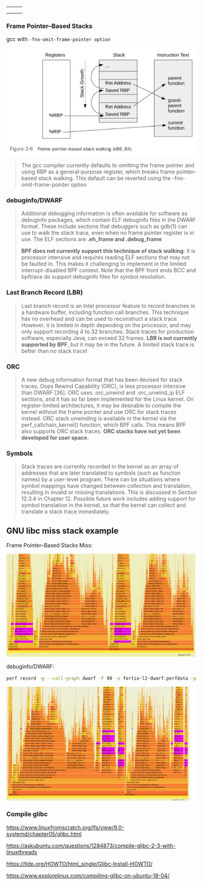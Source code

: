 



|      |      |      |
| ---- | ---- | ---- |
|      |      |      |
|      |      |      |
|      |      |      |

### Frame Pointer–Based Stacks

gcc with `-fno-omit-frame-pointer option`

![image-20210629093614819](stack-trace-walking.assets/image-20210629093614819.png)

> The gcc compiler currently defaults to omitting the frame pointer and using RBP as a
> general-purpose register, which breaks frame pointer-based stack walking. This default can
> be reverted using the -fno-omit-frame-pointer option
>
> 

### debuginfo/DWARF

> Additional debugging information is often available for software as debuginfo packages, which
> contain ELF debuginfo files in the DWARF format. These include sections that debuggers such
> as gdb(1) can use to walk the stack trace, even when no frame pointer register is in use. The ELF
> sections are **.eh_frame and .debug_frame**
>
>  **BPF does not currently support this technique of stack walking**: It is processor intensive and
> requires reading ELF sections that may not be faulted in. This makes it challenging to implement
> in the limited interrupt-disabled BPF context.
> Note that the BPF front ends BCC and bpftrace do support debuginfo files for symbol resolution.

### Last Branch Record (LBR)

> Last branch record is an Intel processor feature to record branches in a hardware buffer, including
> function call branches. This technique has no overhead and can be used to reconstruct a stack
> trace. However, it is limited in depth depending on the processor, and may only support recording
> 4 to 32 branches. Stack traces for production software, especially Java, can exceed 32 frames.
> **LBR is not currently supported by BPF**, but it may be in the future. A limited stack trace is better
> than no stack trace!

### ORC

> A new debug information format that has been devised for stack traces, Oops Rewind Capability
> (ORC), is less processor intensive than DWARF [36]. ORC uses .orc_unwind and .orc_unwind_ip ELF
> sections, and it has so far been implemented for the Linux kernel. On register-limited architectures, it
> may be desirable to compile the kernel without the frame pointer and use ORC for stack traces instead.
> ORC stack unwinding is available in the kernel via the perf_callchain_kernel() function, which
> BPF calls. This means BPF also supports ORC stack traces. **ORC stacks have not yet been developed
> for user space.**

### Symbols

>Stack traces are currently recorded in the kernel as an array of addresses that are later translated to
>symbols (such as function names) by a user-level program. There can be situations where symbol
>mappings have changed between collection and translation, resulting in invalid or missing
>translations. This is discussed in Section 12.3.4 in Chapter 12. Possible future work includes
>adding support for symbol translation in the kernel, so that the kernel can collect and translate a
>stack trace immediately.

## GNU libc miss stack example

Frame Pointer–Based Stacks  Miss:

![image-20210629145506322](stack-trace-walking.assets/image-20210629145506322.png)





debuginfo/DWARF:

```bash
perf record -g --call-graph dwarf -F 99 -o fortio-l2-dwarf.perfdata -p `pgrep -f envoy.*forti` -- sleep 30
```

![image-20210629145651398](stack-trace-walking.assets/image-20210629145651398.png)



### Compile glibc

https://www.linuxfromscratch.org/lfs/view/9.0-systemd/chapter05/glibc.html

https://askubuntu.com/questions/1284873/compile-glibc-2-3-with-linuxthreads

https://tldp.org/HOWTO/html_single/Glibc-Install-HOWTO/

https://www.explorelinux.com/compiling-glibc-on-ubuntu-18-04/
